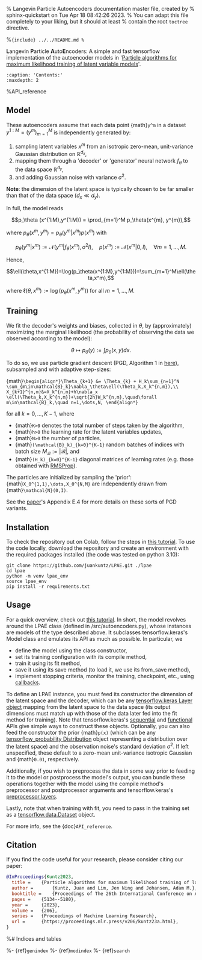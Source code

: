 % Langevin Particle Autoencoders documentation master file, created by
% sphinx-quickstart on Tue Apr 18 08:42:26 2023.
% You can adapt this file completely to your liking, but it should at least
% contain the root `toctree` directive.

%```{include} ../../README.md
%```

**L**angevin **P**article **A**uto**E**ncoders: A simple and fast tensorflow 
implementation of the autoencoder models in 
'[Particle algorithms for maximum likelihood training of latent 
variable models](https://proceedings.mlr.press/v206/kuntz23a.html)'.

```{toctree}
:caption: 'Contents:'
:maxdepth: 2

```
%API_reference

## Model

These autoencoders assume that each data point {math}`y^m` in a dataset 
$y^{1:M}=(y^m)_{m=1}^M$ is independently generated by:

1.  sampling latent variables $x^m$ from an isotropic zero-mean, unit-variance 
Gaussian distribution on $\mathbb{R}^{d_x}$,
2.  mapping them through a 'decoder' or 'generator' neural network $f_\theta$ 
to the data space $\mathbb{R}^{d_y}$,
3.  and adding Gaussian noise with variance $\sigma^2$.

**Note**: the dimension of the latent space is typically chosen to be far 
smaller than that of the data space ($d_x\ll d_y$).

In full, the model reads

$$p_\theta (x^{1:M},y^{1:M}) = \prod_{m=1}^M p_\theta(x^{m}, y^{m}),$$

where $p_\theta(x^m,y^m)= p_\theta(y^m|x^m)p(x^m)$ with

$$p_\theta(y^m|x^m) := \mathcal{N}(y^m|f_\theta(x^m), \sigma^2 I),\quad p(x^m):=\mathcal{N}(x^m|0,I),\quad\forall m=1,\dots,M.$$

Hence,

$$\ell(\theta,x^{1:M})=\log(p_\theta(x^{1:M},y^{1:M}))=\sum_{m=1}^M\ell(\theta,x^m),$$

where $\ell(\theta,x^m):= \log(p_\theta(x^m,y^m))$ for all $m=1,\dots,M$.

## Training 

We fit the decoder's weights and biases, collected in $\theta$, by 
(approximately) maximizing the marginal likelihood (the probability of 
observing the data we observed according to the model):

$$\theta\mapsto p_\theta(y):=\int p_\theta(x,y)dx.$$

To do so, we use particle  gradient descent (PGD, Algorithm 1 in 
[here](https://proceedings.mlr.press/v206/kuntz23a.html)), subsampled and with 
adaptive step-sizes:

{math}`\begin{align*}\Theta_{k+1} &= \Theta_{k} + H_k\sum_{n=1}^N  \sum_{m\in\mathcal{B}_k}\nabla_\theta\ell(\Theta_k,X_k^{n,m}),\\
X_{k+1}^{n,m}&=X_k^{n,m}+h\nabla_x \ell(\Theta_k,X_k^{n,m})+\sqrt{2h}W_k^{n,m},\quad\forall m\in\mathcal{B}_k,\quad n=1,\dots,N,
\end{align*}`

for all $k=0,\dots,K-1$, where

- {math}`K>0` denotes the total number of steps taken by the algorithm,
- {math}`h>0` the learning rate for the latent variables updates, 
- {math}`N>0` the number of particles,
- {math}`(\mathcal{B}_k)_{k=0}^{K-1}` random batches of indices with 
batch size $M_\mathcal{B}:=|\mathcal{B}|$, and
- {math}`(H_k)_{k=0}^{K-1}` diagonal matrices of learning rates (e.g. those 
obtained with [RMSProp](https://www.tensorflow.org/api_docs/python/tf/keras/optimizers/experimental/RMSprop)).

The particles are initialized by sampling the 'prior': {math}`X_0^{1,1},\dots,X_0^{N,M}` 
are independently drawn from {math}`\mathcal{N}(0,I)`.

See the [paper](https://proceedings.mlr.press/v206/kuntz23a.html)'s Appendix 
E.4 for more details on these sorts of PGD variants.

## Installation

To check the repository out on Colab, follow the steps in 
[this tutorial](https://github.com/juankuntz/LPAE/blob/master/notebooks/MNIST_tutorial.ipynb). 
To use the code locally, download the repository and create an environment with
the required packages installed (the code was tested on python 3.10):

```
git clone https://github.com/juankuntz/LPAE.git ./lpae
cd lpae
python -m venv lpae_env
source lpae_env
pip install -r requirements.txt
```

## Usage

For a quick overview, check out [this tutorial](https://github.com/juankuntz/LPAE/blob/master/notebooks/MNIST_tutorial.ipynb). 
In short, the model revolves around the LPAE class (defined in 
/src/autoencoders.py), whose instances are models of the type described above. 
It subclasses tensorflow.keras's Model class and emulates its API as much as 
possible. In particular, we

- define the model using the class constructor,
- set its training configuration with its compile method,
- train it using its fit method,
- save it using its save method (to load it, we use its from_save method),
- implement stopping criteria, monitor the training, checkpoint, etc., using
[callbacks](https://www.tensorflow.org/guide/keras/train_and_evaluate#using_callbacks).

To define an LPAE instance, you must feed its constructor the dimension of the 
latent space and the decoder, which can be any 
[tensorflow.keras Layer object](https://www.tensorflow.org/api_docs/python/tf/keras/layers/Layer)
mapping from the latent space to the data space (its output dimensions must 
match up with those of the data later fed into the fit method for training). 
Note that tensorflow.keras's [sequential](https://www.tensorflow.org/guide/keras/sequential_model)
and [functional](https://www.tensorflow.org/guide/keras/functional) APIs give 
simple ways to construct these objects. Optionally, you can also feed the 
constructor the prior {math}`p(x)` (which can be any [tensorflow_probability 
Distribution](https://www.tensorflow.org/probability/api_docs/python/tfp/distributions/Distribution)
object representing a distribution over the latent space) and the observation 
noise's standard deviation $\sigma^2$. If left unspecified, these default to a 
zero-mean unit-variance isotropic Gaussian and {math}`0.01`, respectively.

Additionally, if you wish to preprocess the data in some way prior to feeding it to 
the model or postprocess the model's output, you can bundle these operations
together with the model using the compile method's preprocessor and 
postprocessor arguments and tensorflow.keras's [preprocessor layers](https://www.tensorflow.org/guide/keras/preprocessing_layers).

Lastly, note that when training with fit, you need to pass in the training set
as a [tensorflow.data.Dataset](https://www.tensorflow.org/api_docs/python/tf/data/Dataset)
object.

For more info, see the {doc}`API_reference`.

## Citation
If you find the code useful for your research, please consider citing our 
paper:

```bib
@InProceedings{Kuntz2023,
  title = 	 {Particle algorithms for maximum likelihood training of latent variable models},
  author =       {Kuntz, Juan and Lim, Jen Ning and Johansen, Adam M.},
  booktitle = 	 {Proceedings of The 26th International Conference on Artificial Intelligence and Statistics},
  pages = 	 {5134--5180},
  year = 	 {2023},
  volume = 	 {206},
  series = 	 {Proceedings of Machine Learning Research},
  url = 	 {https://proceedings.mlr.press/v206/kuntz23a.html},
}
```
%# Indices and tables

%- {ref}`genindex`
%- {ref}`modindex`
%- {ref}`search`
